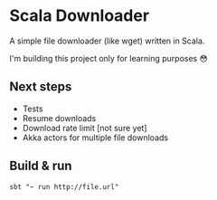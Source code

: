 # Scala Downloader #

A simple file downloader (like wget) written in Scala. 

I'm building this project only for learning purposes :flushed:

## Next steps
+ Tests
+ Resume downloads
+ Download rate limit [not sure yet]
+ Akka actors for multiple file downloads

## Build & run ##

```
sbt "~ run http://file.url"
```
